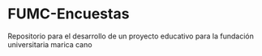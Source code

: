 # FUMC-Encuestas
Repositorio para el desarrollo de un proyecto educativo para la fundación universitaria marica cano
